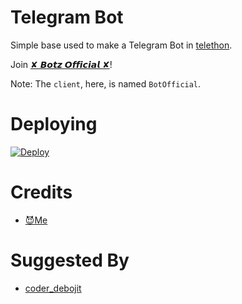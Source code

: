 # Telegram Bot
Simple base used to make a Telegram Bot in [telethon](https://github.com/LonamiWebs/Telethon).
   
Join [✘ 𝘽𝙤𝙩𝙯 𝙊𝙛𝙛𝙞𝙘𝙞𝙖𝙡 ✘](t.me/Botz_Official)!
    
Note: The `client`, here, is named `BotOfficial`.
   
# Deploying
[![Deploy](https://www.herokucdn.com/deploy/button.svg)](https://heroku.com/deploy)

# Credits
- [😈Me](https://t.me/Godmrunal)

# Suggested By

- [coder_debojit](https://t.me/coder_debojit)

